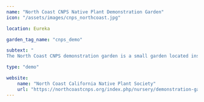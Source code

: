 ```yaml
---
name: "North Coast CNPS Native Plant Demonstration Garden"
icon: "/assets/images/cnps_northcoast.jpg" 

location: Eureka

garden_tag_name: "cnps_demo"

subtext: "
The North Coast CNPS demonstration garden is a small garden located inside the nursery and boasts an impressive list of Humboldt County natives. It contains Mixed Evergreen, Redwood Forest, Chaparral, Grassland and Riparian habitats. The garden is open weekly during volunteer and sale hours.<br/>This list is currently under construction. Check back soon for the full list!" 

type: "demo"

website: 
    name: "North Coast California Native Plant Society"
    url: "https://northcoastcnps.org/index.php/nursery/demonstration-garden"
---
```


